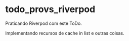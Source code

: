 # todo_provs_riverpod

Praticando Riverpod com este ToDo.

Implementando recursos de cache in list e outras coisas.

